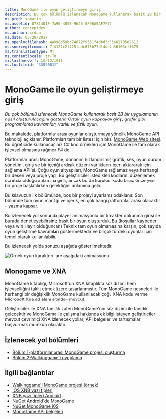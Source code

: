 ```yaml
---
title: MonoGame ile oyun geliştirmeye giriş
description: Bu çok bölümlü izlenecek MonoGame kullanarak basit 2B bir uygulamanın nasıl oluşturulacağını gösterir.  Ortak oyun kapsayan giriş, grafik gibi programlama kavramları, varlık ve fizik oyun.
ms.prod: xamarin
ms.assetid: D781401F-7A96-4098-9645-5F98AEAF7F71
author: conceptdev
ms.author: crdun
ms.date: 03/28/2017
ms.openlocfilehash: 4ab98d59bc74672f9531f4dbd3c33a6270582612
ms.sourcegitcommit: 7f6127c2f425fadc675b77d14de7a36103cff675
ms.translationtype: MT
ms.contentlocale: tr-TR
ms.lasthandoff: 10/25/2018
ms.locfileid: "33920812"
---
```

# <a name="introduction-to-game-development-with-monogame"></a>MonoGame ile oyun geliştirmeye giriş

_Bu çok bölümlü izlenecek MonoGame kullanarak basit 2B bir uygulamanın nasıl oluşturulacağını gösterir.  Ortak oyun kapsayan giriş, grafik gibi programlama kavramları, varlık ve fizik oyun._

Bu makalede, platformlar arası oyunlar oluşturmaya yönelik MonoGame API teknoloji açıklanır. Platformları tam bir listesi için bkz. [MonoGame Web sitesi](http://www.monogame.net/). Bu öğreticide kullanacağınız C# kod örnekleri için MonoGame ile tam olarak işlevsel olmasına rağmen F# de.

Platformlar arası MonoGame, donanım hızlandırılmış grafik, ses, oyun durum yönetimi, giriş ve bir içeriği ardışık düzeni varlıklarını içeri aktararak için sağlama API'si. Çoğu oyun altyapıları, MonoGame sağlamaz veya herhangi bir desen veya proje yapı.  Bu geliştiriciler istedikleri kodlarını düzenlemek ücretsiz olduğu anlamına gelir, ancak bu da kurulum kodu biraz önce yeni bir proje başlatılırken gerektiğini anlamına gelir.

Bu kılavuzun ilk bölümünde, boş bir projeyi ayarlama odaklanır. Son bölümde tüm oyun mantığı ve içerik, en çok hangi platformlar arası olacaktır – yazma kapsar.

Bu izlenecek yol sonunda player animasyonlu bir karakter dokunma girişi ile burada denetleyebilirsiniz basit bir oyun oluşturduk.  Bu (koşullar kaybeder veya win Hayır olduğundan) Teknik tam oyun olmamasına karşın, çok sayıda oyun geliştirme kavramları göstermektedir ve birçok türdeki oyunlar için temel olarak kullanılabilir. 

Bu izlenecek yolda sonucu aşağıda gösterilmektedir:

![Örnek oyun karakteri fare aşağıdaki animasyonu](images/image1.gif)

## <a name="monogame-and-xna"></a>Monogame ve XNA

MonoGame kitaplığı, Microsoft'un XNA kitaplıkta söz dizimi hem işlevselliğini taklit etmek üzere tasarlanmıştır.  Tüm MonoGame nesneleri ile herhangi bir değişiklik MonoGame kullanılacak çoğu XNA kodu verme Microsoft.Xna ad alanı altında– mevcut. 

Geliştiriciler ile XNA tanıdık zaten MonoGame'nın söz dizimi ile tanıdık gelecektir ve MonoGame ile çalışma hakkında ek bilgi isteyen geliştiriciler mevcut çevrimiçi XNA izlenecek yollar, API belgeleri ve tartışmalar başvurmak mümkün olacaktır.


## <a name="walkthrough-parts"></a>İzlenecek yol bölümleri

- [Bölüm 1-platformlar arası MonoGame projesi oluşturma](~/graphics-games/monogame/introduction/part1.md)
- [Bölüm 2-Walkinggame'i uygulama](~/graphics-games/monogame/introduction/part2.md)

## <a name="related-links"></a>İlgili bağlantılar

- [Walkinggame'i MonoGame projesi (örnek)](https://developer.xamarin.com/samples/mobile/WalkingGameMG/)
- [İOS XNB yazı tipleri](https://github.com/mono/CocosSharp/tree/master/Samples/GameStarterKit/GameStarterKit/Content/fonts)
- [XNB yazı tipleri Android](https://github.com/mono/CocosSharp/tree/master/Samples/GameStarterKit/GameStarterKit/Assets/Content/fonts)
- [NuGet Android'de MonoGame](https://www.nuget.org/packages/MonoGame.Framework.Android/)
- [NuGet MonoGame iOS](https://www.nuget.org/packages/MonoGame.Framework.iOS/)
- [MonoGame API belgeleri](http://www.monogame.net/documentation/?page=main)
